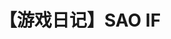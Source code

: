 ﻿---
title: "【游戏日记】SAO IF"
categories:
- 游戏
tags:
- 游戏
keywords:
- 刀剑神域
comments:       true
showMeta:       true
showActions:    true
#thumbnailImage: //i.pinimg.com/564x/f5/38/97/f538974abd418880a2ad0316b59a1567.jpg
---